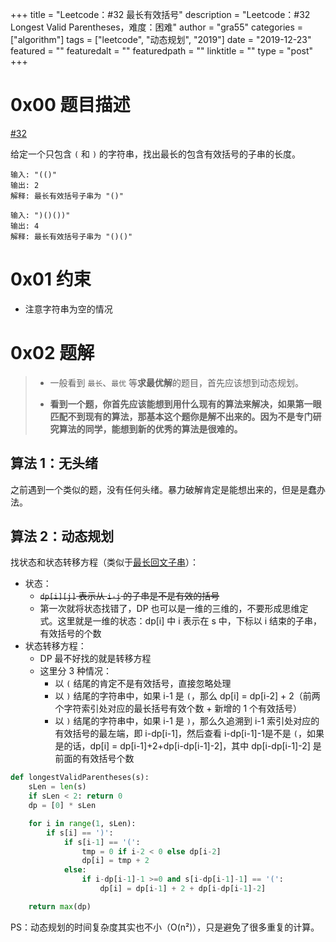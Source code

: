+++
title = "Leetcode：#32 最长有效括号"
description = "Leetcode：#32 Longest Valid Parentheses，难度：困难"
author = "gra55"
categories = ["algorithm"]
tags = ["leetcode", "动态规划", "2019"]
date = "2019-12-23"
featured = ""
featuredalt = ""
featuredpath = ""
linktitle = ""
type = "post"
+++


# 0x00 题目描述

[#32](https://leetcode-cn.com/problems/longest-valid-parentheses/)

给定一个只包含 `(` 和 `)` 的字符串，找出最长的包含有效括号的子串的长度。

```shell
输入: "(()"
输出: 2
解释: 最长有效括号子串为 "()"

输入: ")()())"
输出: 4
解释: 最长有效括号子串为 "()()"
```

# 0x01 约束

+ 注意字符串为空的情况

# 0x02 题解

> + 一般看到 `最长`、`最优` 等**求最优解**的题目，首先应该想到动态规划。
> 
> + **看到一个题，你首先应该能想到用什么现有的算法来解决，如果第一眼匹配不到现有的算法，那基本这个题你是解不出来的。因为不是专门研究算法的同学，能想到新的优秀的算法是很难的。**

## 算法 1：无头绪

之前遇到一个类似的题，没有任何头绪。暴力破解肯定是能想出来的，但是是蠢办法。

## 算法 2：动态规划

找状态和状态转移方程（类似于[最长回文子串](https://www.yangliu.date/blog/2019/leetcode/leetcode-5-longest-palindromic-substring/)）：

+ 状态：
  + ~~`dp[i][j]` 表示从 `i-j` 的子串是不是有效的括号~~
  + 第一次就将状态找错了，DP 也可以是一维的三维的，不要形成思维定式。这里就是一维的状态：dp[i] 中 i 表示在 s 中，下标以 i 结束的子串，有效括号的个数
+ 状态转移方程：
  + DP 最不好找的就是转移方程
  + 这里分 3 种情况：
    + 以 `(` 结尾的肯定不是有效括号，直接忽略处理
    + 以 `)` 结尾的字符串中，如果 i-1 是 `(`，那么 dp[i] = dp[i-2] + 2（前两个字符索引处对应的最长括号有效个数 + 新增的 1 个有效括号）
    + 以 `)` 结尾的字符串中，如果 i-1 是 `)`，那么久追溯到 i-1 索引处对应的有效括号的最左端，即 i-dp[i-1]，然后查看 i-dp[i-1]-1是不是 `(`，如果是的话，dp[i] = dp[i-1]+2+dp[i-dp[i-1]-2]，其中 dp[i-dp[i-1]-2] 是前面的有效括号个数

```python
def longestValidParentheses(s):
    sLen = len(s)
    if sLen < 2: return 0
    dp = [0] * sLen

    for i in range(1, sLen):
        if s[i] == ')':
            if s[i-1] == '(':
                tmp = 0 if i-2 < 0 else dp[i-2]
                dp[i] = tmp + 2
            else:
                if i-dp[i-1]-1 >=0 and s[i-dp[i-1]-1] == '(':
                    dp[i] = dp[i-1] + 2 + dp[i-dp[i-1]-2]

    return max(dp)
```

PS：动态规划的时间复杂度其实也不小（O(n²)），只是避免了很多重复的计算。
